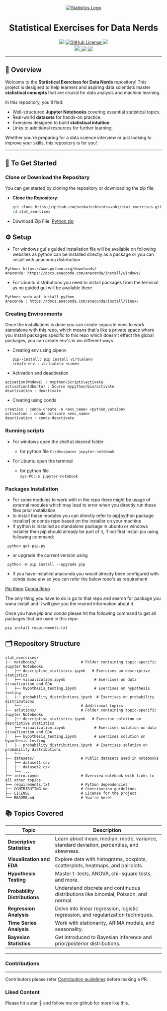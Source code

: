 <p align="center">
  <a href="https://github.com/venkateshtantravahi/stat_exercises">
    <img src="https://static.vecteezy.com/system/resources/previews/000/143/608/non_2x/linear-icons-with-charts-and-statistics-vector.jpg" alt="Statistics Logo" />
  </a>
</p>

<div align="center">
  <h1 align="center">Statistical Exercises for Data Nerds</h1>
  <a>
    <img src="https://img.shields.io/github/languages/count/venkateshtantravahi/stat_exercises" />
  </a>
  <a href="https://github.com/venkateshtantravahi/stat_exercises/blob/main/LICENSE">
    <img alt="GitHub License" src="https://img.shields.io/github/license/venkateshtantravahi/stat_exercises">
  </a>
  <a>
    <img src="https://img.shields.io/github/repo-size/venkateshtantravahi/stat_exercises">
  </a>
  <br>
  <a href="https://github.com/venkateshtantravahi/stat_exercises/blob/main/CONTRIBUTING.md">
    <img src="https://img.shields.io/static/v1.svg?label=Contributions&message=Welcome&color=0059b3&style=flat-square" height="20" alt="Contributions Welcome">
  </a>
  <a>
    <img src="https://img.shields.io/github/forks/venkateshtantravahi/stat_exercises?style=social">
  </a>
  <a>
    <img src="https://img.shields.io/github/stars/venkateshtantravahi/stat_exercises?style=social">
  </a>
</div>

---

## 📖 Overview

Welcome to the **Statistical Exercises for Data Nerds** repository!
This project is designed to help learners and aspiring data scientists master **statistical concepts** that are crucial for data analysis and machine learning.

In this repository, you'll find:
- Well-structured **Jupyter Notebooks** covering essential statistical topics.
- Real-world **datasets** for hands-on practice.
- Exercises designed to build **statistical intuition**.
- Links to additional resources for further learning.

Whether you're preparing for a data science interview or just looking to improve your skills, this repository is for you!

---

## 🚀 To Get Started

### Clone or Download the Repository
You can get started by cloning the repository or downloading the zip file:

- **Clone the Repository**:
  ```bash
  git clone https://github.com/venkateshtantravahi/stat_exercises.git
  cd stat_exercises

- Download Zip File:
<a href="https://github.com/venkateshtantravahi/stat_exercises/archive/refs/heads/main.zip" target="_blank">Python.zip</a>

## ⚙️ Setup
- For windows gui's guided installation file will be available on following websites as python can be installed directly as a package or you can install with anaconda distribution

```
Python: https://www.python.org/downloads/
Anaconda: https://docs.anaconda.com/anaconda/install/windows/
```

- For Ubuntu distributions you need to install packages from the terminal as no guided gui will be available there

```
Python: sudo apt install python
Anaconda : https://docs.anaconda.com/anaconda/install/linux/
```

### Creating Environments
Once the installations is done you can create separate envs to work standalone with this repo, which means that's like a private space where you install packages specific
to this repo which doesn't effect the global packages, you can create env's in wo different ways
- Creating env using pipenv
  ```
  pip--install: pip install virtualenv
  create env : virtualenv <name>
  ```
- Activation and deactivation
 ```
 acivation(Wndows) : mypthon\Scripts\activate
 activation(Ubuntu) : Source mypython/bin/activate
 deactivation : deactivate
 ```
- Creating using conda
```
creation : conda create -n <env_name> <python_version>
activation : conda activate <env_name>
deactivation : conda deactivate
```

### Running scripts
- For windows open the shell at desired folder
   - for python file
      ```C:\devspace> jupyter-notebook```

- For Ubuntu open the terminal
  - for python file \
    ```xyz-PC:-$ jupyter-notebook```

 ### Packages Installation
 - For some modules to work with in the repo there might be usage of external modules which may lead to error when you directly run these files prior installation
 - to install these modules you can directly refer to pip[python package installer] or conda repo based on the installer on your machine
- If python is installed as standalone package in ubuntu or windows installer then pip should already be part of it, if not first install pip using following command:

``` python get-pip.py```
- or upgrade the current version using

``` python -m pip install --upgrade pip```
- If you have installed anaconda you would already been configured with conda base env so you can refer the below repo's as requirement

<a href="https://pypi.org/project/pip/" target="_blank">Pip Repo</a>
<a href="https://anaconda.org/anaconda/conda" target = "_blank">Conda Repo</a>

The only thing you have to do is go to that repo and search for package you wana install and it will give you the reuired information about it.

Once you have *pip* and *conda* please hit the following command to get all packages that are used in this repo:
```
pip install requirements.txt
```

## 🗂️ Repository Structure
    stat_exercises/
    ├── notebooks/                    # Folder containing topic-specific Jupyter Notebooks
    │   ├── descriptive_statistics.ipynb   # Exercises on descriptive statistics
    │   ├── visualization.ipynb             # Exercises on data visualization and EDA
    │   ├── hypothesis_testing.ipynb        # Exercises on hypothesis testing
    │   ├── probability_distributions.ipynb  # Exercises on probability distributions
    │   └── ...                       # Additional topics
    ├── solutions/                    # Folder containing topic-specific Jupyter Notebooks
    │   ├── descriptive_statistics.ipynb   # Exercise solution on descriptive statistics
    │   ├── visualization.ipynb             # Exercises solution on data visualization and EDA
    │   ├── hypothesis_testing.ipynb        # Exercises solution on hypothesis testing
    │   ├── probability_distributions.ipynb  # Exercises solution on probability distributions
    │   └── ... 
    ├── datasets/                     # Public datasets used in notebooks
    │   ├── dataset1.csv
    │   ├── dataset2.csv
    │   └── ...
    ├── intro.ipynb                   # Overview notebook with links to all other topics
    ├── requirements.txt              # Python dependencies
    ├── CONTRIBUTING.md               # Contribution guidelines
    ├── LICENSE                       # License for the project
    └── README.md                     # You're here!

## 📚 Topics Covered

| **Topic**                | **Description**                                                                                   |
|--------------------------|---------------------------------------------------------------------------------------------------|
| **Descriptive Statistics** | Learn about mean, median, mode, variance, standard deviation, percentiles, and skewness.         |
| **Visualization and EDA**   | Explore data with histograms, boxplots, scatterplots, heatmaps, and pairplots.                   |
| **Hypothesis Testing**      | Master t-tests, ANOVA, chi-square tests, and more.                                               |
| **Probability Distributions** | Understand discrete and continuous distributions like binomial, Poisson, and normal.             |
| **Regression Analysis**      | Delve into linear regression, logistic regression, and regularization techniques.                |
| **Time Series Analysis**     | Work with stationarity, ARIMA models, and seasonality.                                           |
| **Bayesian Statistics**      | Get introduced to Bayesian inference and prior/posterior distributions.                         |

----


### Contributions
---
Contributors please refer <a href="https://github.com/venkateshtantravahi/stat_exercises/blob/main/contribution_guidelines.md">Contribution guidelines</a> before making a PR.

### Liked Content

Please hit a star 🌟 and follow me on github for more like this.
